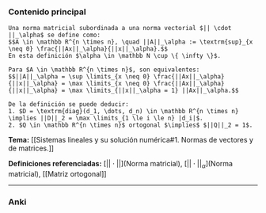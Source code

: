 ### Contenido principal

```ad-Formal
Una norma matricial subordinada a una norma vectorial $|| \cdot ||_\alpha$ se define como:
$$A \in \mathbb R^{n \times n}, \quad ||A||_\alpha := \textrm{sup}_{x \neq 0} \frac{||Ax||_\alpha}{||x||_\alpha}.$$
En esta definición $\alpha \in \mathbb N \cup \{ \infty \}$.
```

```ad-note
Para $A \in \mathbb R^{n \times n}$, son equivalentes:
$$||A||_\alpha = \sup \limits_{x \neq 0} \frac{||Ax||_\alpha}{||x||_\alpha} = \max \limits_{x \neq 0} \frac{||Ax||_\alpha}{||x||_\alpha} = \max \limits_{||x||_\alpha = 1} ||Ax||_\alpha.$$
```

```ad-note
De la definición se puede deducir:
1. $D = \textrm{diag}(d_1, \dots, d_n) \in \mathbb R^{n \times n} \implies ||D||_2 = \max \limits_{1 \le i \le n} |d_i|$.
2. $Q \in \mathbb R^{n \times n}$ ortogonal $\implies$ $||Q||_2 = 1$.
```


**Tema:** [[Sistemas lineales y su solución numérica#1. Normas de vectores y de matrices.]]

**Definiciones referenciadas:** [$|| \cdot ||$](Norma matricial), [$||\cdot||_ \alpha$](Norma matricial), [[Matriz ortogonal]]

---
### Anki
